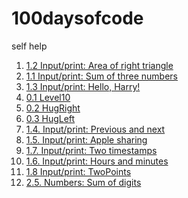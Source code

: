 # 100daysofcode
self help

1) [1.2 Input/print: Area of right triangle](day001.md)
2) [1.1 Input/print: Sum of three numbers](day001a.md)
3) [1.3 Input/print: Hello, Harry!](day001b.md)
4) [0.1 Level10](day002.md)
5) [0.2 HugRight](day003.md)
6) [0.3 HugLeft](day003a.md)
7) [1.4. Input/print: Previous and next](day004.md)
8) [1.5. Input/print: Apple sharing](day005.md)
9) [1.7. Input/print: Two timestamps](day006.md)
10) [1.6. Input/print: Hours and minutes](day006a.md)
11) [1.8 Input/print: TwoPoints](day007.md)
12) [2.5. Numbers: Sum of digits](day008.md)
